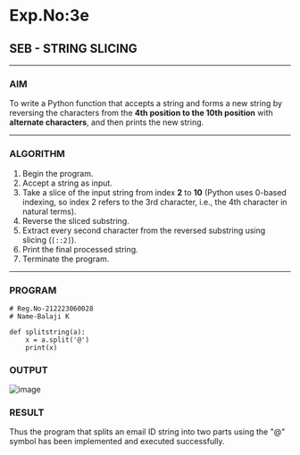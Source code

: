 # Exp.No:3e
## SEB - STRING SLICING

---

### AIM  
To write a Python function that accepts a string and forms a new string by reversing the characters from the **4th position to the 10th position** with **alternate characters**, and then prints the new string.

---

### ALGORITHM

1. Begin the program.  
2. Accept a string as input.  
3. Take a slice of the input string from index **2** to **10** (Python uses 0-based indexing, so index 2 refers to the 3rd character, i.e., the 4th character in natural terms).  
4. Reverse the sliced substring.  
5. Extract every second character from the reversed substring using slicing (`[::2]`).  
6. Print the final processed string.  
7. Terminate the program.

---

### PROGRAM

```
# Reg.No-212223060028
# Name-Balaji K

def splitstring(a):
    x = a.split('@')
    print(x)

```

### OUTPUT
![image](https://github.com/user-attachments/assets/81e03f0c-9a0d-4811-afa9-f56ea4d0e55b)


### RESULT
Thus the program that splits an email ID string into two parts using the "@" symbol has been implemented and executed successfully.
